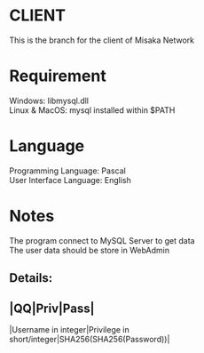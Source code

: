 # CLIENT
This is the branch for the client of Misaka Network<br>
# Requirement
Windows: libmysql.dll<br>
Linux & MacOS: mysql installed within $PATH<br>
# Language
Programming Language: Pascal<br>
User Interface Language: English<br>
# Notes
The program connect to MySQL Server to get data<br>
The user data should be store in WebAdmin<br>
## Details: <br>
|QQ|Priv|Pass|
--------------
|Username in integer|Privilege in short/integer|SHA256(SHA256(Password))|
